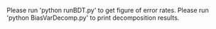 Please run 'python runBDT.py' to get figure of error rates.
Please run 'python BiasVarDecomp.py' to print decomposition results.